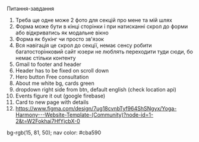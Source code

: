 Питання-завдання

1. Треба ще одне може 2 фото для секцій про мене та мій шлях
2. Форма може бути в кінці сторінки і при натисканні скрол до форми або відкриватись як модальне вікно
3. Форма як букінг чи просто зв'язок
4. Вся навігація це скрол до секції, немає сенсу робити багатосторінковий сайт юзери не люблять переходити туди сюди, бо немає стільки контенту
5. Gmail to footer and header
6. Header has to be fixed on scroll down
7. Hero button Free consultation
8. About me white bg, cards green
9. dropdown right side from btn, default english (check location api)
10. Events figure it out (google firebase)
11. Card to new page with details
12. https://www.figma.com/design/7ug18cvnbTyf964ShSNgyx/Yoga-Harmony---Website-Template-(Community)?node-id=1-2&t=W2Fokhai7HfYjcbX-0

bg-rgb(15, 81, 50);
nav color: #cba590
